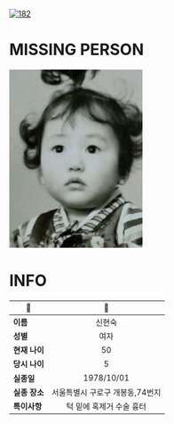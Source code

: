 [![182](https://img.shields.io/badge/%EC%8B%A4%EC%A2%85%EC%8B%A0%EA%B3%A0%EB%8A%94%20%EA%B5%AD%EB%B2%88%EC%97%86%EC%9D%B4-182-blue)](http://safe182.go.kr/index.do)

# MISSING PERSON

<img src="./missing_person.jpg">

# INFO

|🔑|💎|
|--|:--:|
|**이름**|신현숙|
|**성별**|여자|
|**현재 나이**|50|
|**당시 나이**|5|
|**실종일**|1978/10/01|
|**실종 장소**|서울특별시 구로구 개봉동,74번지|
|**특이사항**|턱 밑에 혹제거 수술 흉터|
